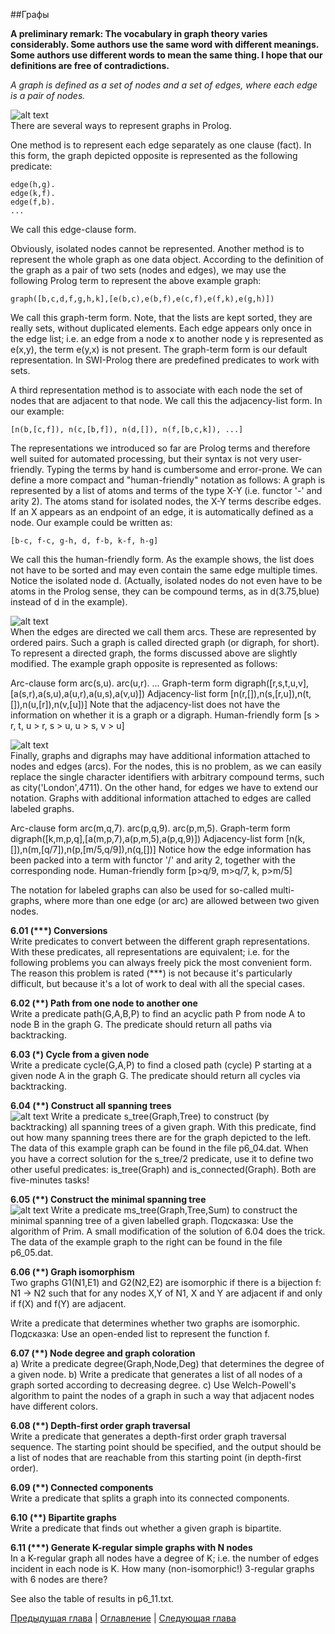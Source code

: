 ##Графы

**A preliminary remark: The vocabulary in graph theory varies considerably. 
Some authors use the same word with different meanings. Some authors use different words to mean the same thing. 
I hope that our definitions are free of contradictions.**

*A graph is defined as a set of nodes and a set of edges, where each edge is a pair of nodes.*

![alt text](https://github.com/schastny/p99/raw/master/img/graph1.gif)  
There are several ways to represent graphs in Prolog.

One method is to represent each edge separately as one clause (fact). In this form, the graph depicted opposite is represented 
as the following predicate:

    edge(h,g).
    edge(k,f).
    edge(f,b).    
    ...

We call this edge-clause form.

Obviously, isolated nodes cannot be represented. Another method is to represent the whole graph as one data object. 
According to the definition of the graph as a pair of two sets (nodes and edges), 
we may use the following Prolog term to represent the above example graph:

    graph([b,c,d,f,g,h,k],[e(b,c),e(b,f),e(c,f),e(f,k),e(g,h)])

We call this graph-term form. Note, that the lists are kept sorted, they are really sets, without duplicated elements. 
Each edge appears only once in the edge list; 
i.e. an edge from a node x to another node y is represented as e(x,y), the term e(y,x) is not present. 
The graph-term form is our default representation. 
In SWI-Prolog there are predefined predicates to work with sets.

A third representation method is to associate with each node the set of nodes that are adjacent to that node. 
We call this the adjacency-list form. 
In our example:

    [n(b,[c,f]), n(c,[b,f]), n(d,[]), n(f,[b,c,k]), ...]

The representations we introduced so far are Prolog terms and therefore well suited for automated processing, 
but their syntax is not very user-friendly. 
Typing the terms by hand is cumbersome and error-prone. 
We can define a more compact and "human-friendly" notation as follows: 
A graph is represented by a list of atoms and terms of the type X-Y (i.e. functor '-' and arity 2). 
The atoms stand for isolated nodes, the X-Y terms describe edges. 
If an X appears as an endpoint of an edge, it is automatically defined as a node. 
Our example could be written as:

    [b-c, f-c, g-h, d, f-b, k-f, h-g]

We call this the human-friendly form. 
As the example shows, the list does not have to be sorted and may even contain the same edge multiple times. 
Notice the isolated node d. 
(Actually, isolated nodes do not even have to be atoms in the Prolog sense, they can be compound terms, 
as in d(3.75,blue) instead of d in the example).

![alt text](https://github.com/schastny/p99/raw/master/img/graph2.gif)  
When the edges are directed we call them arcs. These are represented by ordered pairs. 
Such a graph is called directed graph (or digraph, for short). 
To represent a directed graph, the forms discussed above are slightly modified. 
The example graph opposite is represented as follows:

Arc-clause form
    arc(s,u).
    arc(u,r).
    ...
Graph-term form
    digraph([r,s,t,u,v],[a(s,r),a(s,u),a(u,r),a(u,s),a(v,u)])
Adjacency-list form
    [n(r,[]),n(s,[r,u]),n(t,[]),n(u,[r]),n(v,[u])]
    Note that the adjacency-list does not have the information on whether it is a graph or a digraph.
Human-friendly form
    [s > r, t, u > r, s > u, u > s, v > u] 

![alt text](https://github.com/schastny/p99/raw/master/img/graph3.gif)  
Finally, graphs and digraphs may have additional information attached to nodes and edges (arcs). 
For the nodes, this is no problem, as we can easily replace the single character identifiers with arbitrary compound terms, 
such as city('London',4711). On the other hand, for edges we have to extend our notation. 
Graphs with additional information attached to edges are called labeled graphs.

Arc-clause form
        arc(m,q,7).
        arc(p,q,9).
        arc(p,m,5).
Graph-term form
    digraph([k,m,p,q],[a(m,p,7),a(p,m,5),a(p,q,9)])
Adjacency-list form
    [n(k,[]),n(m,[q/7]),n(p,[m/5,q/9]),n(q,[])]
    Notice how the edge information has been packed into a term with functor '/' and arity 2, together with the corresponding node.
Human-friendly form
    [p>q/9, m>q/7, k, p>m/5]

The notation for labeled graphs can also be used for so-called multi-graphs, 
where more than one edge (or arc) are allowed between two given nodes.

**6.01 (\*\*\*) Conversions**  
Write predicates to convert between the different graph representations. 
With these predicates, all representations are equivalent; i.e. for the following problems you can always freely pick the most convenient form. 
The reason this problem is rated (\*\*\*) is not because it's particularly difficult, 
but because it's a lot of work to deal with all the special cases.

**6.02 (\*\*) Path from one node to another one**  
Write a predicate path(G,A,B,P) to find an acyclic path P from node A to node B in the graph G. 
The predicate should return all paths via backtracking.

**6.03 (\*) Cycle from a given node**  
Write a predicate cycle(G,A,P) to find a closed path (cycle) P starting at a given node A in the graph G. 
The predicate should return all cycles via backtracking.

**6.04 (\*\*) Construct all spanning trees**  
![alt text](https://github.com/schastny/p99/raw/master/img/p83.gif)
Write a predicate s_tree(Graph,Tree) to construct (by backtracking) all spanning trees of a given graph. 
With this predicate, find out how many spanning trees there are for the graph depicted to the left. 
The data of this example graph can be found in the file p6_04.dat. 
When you have a correct solution for the s_tree/2 predicate, use it to define two other useful predicates: is_tree(Graph) and is_connected(Graph). 
Both are five-minutes tasks!

**6.05 (\*\*) Construct the minimal spanning tree**  
![alt text](https://github.com/schastny/p99/raw/master/img/p84.gif)
Write a predicate ms_tree(Graph,Tree,Sum) to construct the minimal spanning tree of a given labelled graph. 
Подсказка: Use the algorithm of Prim. A small modification of the solution of 6.04 does the trick. 
The data of the example graph to the right can be found in the file p6_05.dat.

**6.06 (\*\*) Graph isomorphism**  
Two graphs G1(N1,E1) and G2(N2,E2) are isomorphic if there is a bijection f: N1 -> N2 such that 
for any nodes X,Y of N1, X and Y are adjacent if and only if f(X) and f(Y) are adjacent.

Write a predicate that determines whether two graphs are isomorphic. 
Подсказка: Use an open-ended list to represent the function f. 

**6.07 (\*\*) Node degree and graph coloration**  
a) Write a predicate degree(Graph,Node,Deg) that determines the degree of a given node.
b) Write a predicate that generates a list of all nodes of a graph sorted according to decreasing degree.
c) Use Welch-Powell's algorithm to paint the nodes of a graph in such a way that adjacent nodes have different colors.

**6.08 (\*\*) Depth-first order graph traversal**  
Write a predicate that generates a depth-first order graph traversal sequence. 
The starting point should be specified, and the output should be a list of nodes 
that are reachable from this starting point (in depth-first order).

**6.09 (\*\*) Connected components**  
Write a predicate that splits a graph into its connected components.

**6.10 (\*\*) Bipartite graphs**  
Write a predicate that finds out whether a given graph is bipartite.
     
**6.11 (\*\*\*) Generate K-regular simple graphs with N nodes**  
In a K-regular graph all nodes have a degree of K; i.e. the number of edges incident in each node is K. 
How many (non-isomorphic!) 3-regular graphs with 6 nodes are there?

See also the table of results in p6_11.txt. 

[Предыдущая глава](multiwaytrees.md) | [Оглавление](README.md) | [Следующая глава](misc.md)